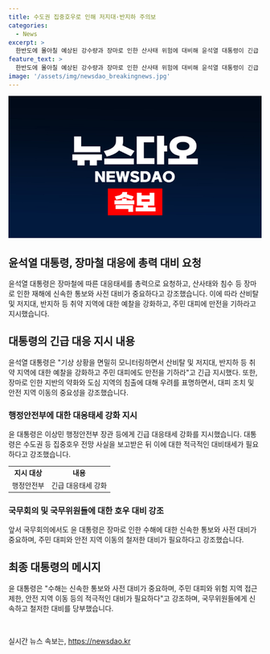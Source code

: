 ```yaml
---
title: 수도권 집중호우로 인해 저지대·반지하 주의보
categories:
  - News
excerpt: >
  한반도에 몰아칠 예상된 강수량과 장마로 인한 산사태 위험에 대비해 윤석열 대통령이 긴급 대응태세를 강화하고 주민 대피에 만전을 기하도록 지시했다. 장마전선의 북상으로 수도권 등 집중호우 전망을 보고받은 윤 대통령은 산비탈, 저지대, 반지하 등 취약 지역에 대한 예찰을 강화하라고 주문했다. 또한, 안전한 지역으로 주민을 이동시키고 대피 지원을 강화하는 등 신속한 통보와 대비가 요구된다는 점을 강조했다.
feature_text: >
  한반도에 몰아칠 예상된 강수량과 장마로 인한 산사태 위험에 대비해 윤석열 대통령이 긴급 대응태세를 강화하고 주민 대피에 만전을 기하도록 지시했다. 장마전선의 북상으로 수도권 등 집중호우 전망을 보고받은 윤 대통령은 산비탈, 저지대, 반지하 등 취약 지역에 대한 예찰을 강화하라고 주문했다. 또한, 안전한 지역으로 주민을 이동시키고 대피 지원을 강화하는 등 신속한 통보와 대비가 요구된다는 점을 강조했다.
image: '/assets/img/newsdao_breakingnews.jpg'
---
```


<p><img src="/assets/img/newsdao_breakingnews.jpg" alt="ranknews 속보" /></p>

<h2 data-ke-size="size26">윤석열 대통령, 장마철 대응에 총력 대비 요청</h2>

<p data-ke-size="size16">윤석열 대통령은 장마철에 따른 대응태세를 총력으로 요청하고, 산사태와 침수 등 장마로 인한 재해에 신속한 통보와 사전 대비가 중요하다고 강조했습니다. 이에 따라 산비탈 및 저지대, 반지하 등 취약 지역에 대한 예찰을 강화하고, 주민 대피에 만전을 기하라고 지시했습니다.</p>

<h2 data-ke-size="size24">대통령의 긴급 대응 지시 내용</h2>

<p data-ke-size="size16">윤석열 대통령은 "기상 상황을 면밀히 모니터링하면서 산비탈 및 저지대, 반지하 등 취약 지역에 대한 예찰을 강화하고 주민 대피에도 만전을 기하라"고 긴급 지시했다. 또한, 장마로 인한 지반의 약화와 도심 지역의 침출에 대해 우려를 표명하면서, 대피 조치 및 안전 지역 이동의 중요성을 강조했습니다.</p>

<h3 data-ke-size="size22">행정안전부에 대한 대응태세 강화 지시</h3>

<p data-ke-size="size16">윤 대통령은 이상민 행정안전부 장관 등에게 긴급 대응태세 강화를 지시했습니다. 대통령은 수도권 등 집중호우 전망 사실을 보고받은 뒤 이에 대한 적극적인 대비태세가 필요하다고 강조했습니다.</p>

<table>
    <tbody>
        <tr>
            <td style="text-align: center; height: 17px;"><b>지시 대상</b></td>
            <td style="text-align: center; height: 17px;"><b>내용</b></td>
        </tr>
        <tr>
            <td style="text-align: center;">행정안전부</td>
            <td style="text-align: center;">긴급 대응태세 강화</td>
        </tr>
    </tbody>
</table>

<h3 data-ke-size="size22">국무회의 및 국무위원들에 대한 호우 대비 강조</h3>

<p data-ke-size="size16">앞서 국무회의에서도 윤 대통령은 장마로 인한 수해에 대한 신속한 통보와 사전 대비가 중요하며, 주민 대피와 안전 지역 이동의 철저한 대비가 필요하다고 강조했습니다.</p>

<h2 data-ke-size="size24">최종 대통령의 메시지</h2>

<p data-ke-size="size16">윤 대통령은 "수해는 신속한 통보와 사전 대비가 중요하며, 주민 대피와 위험 지역 접근 제한, 안전 지역 이동 등의 적극적인 대비가 필요하다"고 강조하며, 국무위원들에게 신속하고 철저한 대비를 당부했습니다.</p>

<p data-ke-size="size16">&nbsp;</p>
실시간 뉴스 속보는, <a href="https://newsdao.kr" rel="dofollow">https://newsdao.kr</a>


